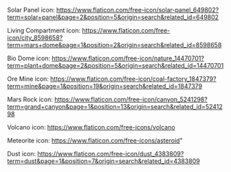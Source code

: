 Solar Panel icon: https://www.flaticon.com/free-icon/solar-panel_649802?term=solar+panel&page=2&position=5&origin=search&related_id=649802

Living Compartment icon: https://www.flaticon.com/free-icon/city_8598658?term=mars+dome&page=1&position=2&origin=search&related_id=8598658

Bio Dome icon: https://www.flaticon.com/free-icon/nature_14470701?term=plant+dome&page=2&position=5&origin=search&related_id=14470701

Ore Mine icon: https://www.flaticon.com/free-icon/coal-factory_1847379?term=mine&page=1&position=19&origin=search&related_id=1847379

Mars Rock icon: https://www.flaticon.com/free-icon/canyon_5241298?term=grand+canyon&page=1&position=13&origin=search&related_id=5241298

Volcano icon: https://www.flaticon.com/free-icons/volcano

Meteorite icon: https://www.flaticon.com/free-icons/asteroid"

Dust icon: https://www.flaticon.com/free-icon/dust_4383809?term=dust&page=1&position=7&origin=search&related_id=4383809
